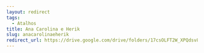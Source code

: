 ```yaml
---
layout: redirect
tags:
  - Atalhos
title: Ana Carolina e Herik
slug: anacarolinaeherik
redirect_url: https://drive.google.com/drive/folders/17csOLFT2W_XPQdsv8E9C-qjiM4G1dgZ_?usp=drive_link
---
```


